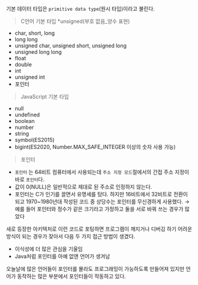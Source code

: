 기본 데이터 타입은 `primitive data type`(원시 타입)이라고 불린다.

> C언어 기본 타입 *unsigned(부호 없음_양수 표현)

- char, short, long
- long long
- unsigned char, unsigned short, unsigned long
- unsigned long long
- float
- double
- int
- unsigned int
- 포인터

> JavaScript 기본 타입

- null
- undefined
- boolean
- number
- string
- symbol(ES2015)
- bigint(ES2020, Number.MAX_SAFE_INTEGER 이상의 숫자 사용 가능)

> 포인터

- `포인터` 는 64비트 컴퓨터에서 사용되는데 `주소 지정 모드`절에서의 간접 주소 지정이 바로 `포인터`다.
- 값이 0(NULL)은 일반적으로 제대로 된 주소로 인정하지 않는다.
- 포인터는 C가 인기를 끌면서 유명세를 탔다. 하지만 16비트에서 32비트로 전환이 되고 1970~1980년대 작성된 코드 중 상당수는 포인터를 무신경하게 사용했다. → 예를 들어 포인터와 정수가 같은 크기라고 가정하고 둘을 서로 바꿔 쓰는 경우가 많았다

새로 등장한 아키텍처로 이런 코드로 포팅하면 프로그램이 깨지거나 디버깅 하기 어려운 방식이 되는 경우가 잦아서 다음 두 가지 접근 방법이 생겼다.

- 이식성에 더 많은 관심을 기울임
- Java처럼 포인터를 아예 없앤 언어가 생겨남

오늘날에 많은 언어들이 포인터를 몰라도 프로그래밍이 가능하도록 만들어져 있지만 언어가 동작하는 많은 부분에서 포인터들이 작동하고 있다.